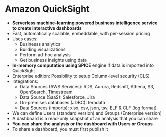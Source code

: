 # Amazon QuickSight
- **Serverless machine-learning powered business intelligence service to create interactive dashboards**
- Fast, automatically scalable, embeddable, with per-session pricing
- Uses cases:
  - Businesss analytics
  - Building visualizations
  - Perform ad-hoc analysis
  - Get business insights using data
- **In-memory computation using SPICE** engine if data is imported into QuickSight
- Enterprise edition: Possibility to setup Column-level security (CLS)
- Integrations:
  - Data Sources (AWS Services): RDS, Aurora, Redshift, Athena, S3, OpenSearch, Timestream
  - Data Source (SaaS): Salesforce, Jira
  - On-premises databases (JDBC): teradata
  - Data Sources (imports): xlsx, csv, json, tsv, ELF & CLF (log format)
- We can define Users (standard version) and Groups (Enterprise version)
- A dashboard is a read-only snapshot of an analysis that you can share
- **You can share the analysis or the dashboard with Users or Groups**
- To share a dashboard, you must first publish it
